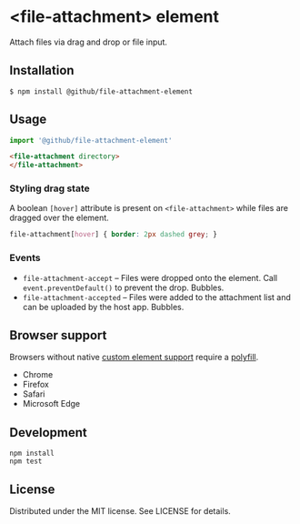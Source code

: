 # &lt;file-attachment&gt; element

Attach files via drag and drop or file input.

## Installation

```
$ npm install @github/file-attachment-element
```

## Usage

```js
import '@github/file-attachment-element'
```

```html
<file-attachment directory>
</file-attachment>
```

### Styling drag state

A boolean `[hover]` attribute is present on `<file-attachment>` while files are dragged over the element.

```css
file-attachment[hover] { border: 2px dashed grey; }
```

### Events

- `file-attachment-accept` – Files were dropped onto the element. Call `event.preventDefault()` to prevent the drop. Bubbles.
- `file-attachment-accepted` – Files were added to the attachment list and can be uploaded by the host app. Bubbles.

## Browser support

Browsers without native [custom element support][support] require a [polyfill][].

- Chrome
- Firefox
- Safari
- Microsoft Edge

[support]: https://caniuse.com/#feat=custom-elementsv1
[polyfill]: https://github.com/webcomponents/custom-elements

## Development

```
npm install
npm test
```

## License

Distributed under the MIT license. See LICENSE for details.
